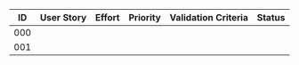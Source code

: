 | ID  | User Story |  Effort  | Priority | Validation Criteria | Status |
| --- | ---------- |  ------  | -------- | ------------------- | ------ | 
| 000 |    |    |    |    |    |
| 001 |    |    |    |    |    |
